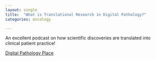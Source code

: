 ```yaml
---
layout: single
title:  "What is Translational Research in Digital Pathology?"
categories: oncology

---
```

An excellent podcast on how scientific discoveries are translated into clinical patient practice! 

[Digital Pathology Place](https://digitalpathologyplace.com/podcast/what-is-translational-research-in-digital-pathology-w-anant-madabhushi-emory-university-georgia-tech/)
